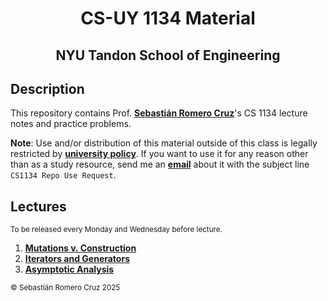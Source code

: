 <h1 align=center>CS-UY 1134 Material</h1>

<h2 align=center>NYU Tandon School of Engineering</h2>

## Description

This repository contains Prof. [**Sebastián Romero Cruz**](#https://github.com/sebastianromerocruz)'s CS 1134 lecture notes and practice problems.

**Note**: Use and/or distribution of this material outside of this class is legally restricted by [**university
policy**](https://guides.nyu.edu/copyright/nyupermissions). If you want to use it for any reason other than as a study
resource, send me an [**email**](mailto:src402@nyu.edu) about it with the subject line `CS1134 Repo Use Request`.

## Lectures

<sub>To be released every Monday and Wednesday before lecture.</sub>

1. [**Mutations v. Construction**](lectures/01-mutations)
2. [**Iterators and Generators**](lectures/02-iterators-generators)
3. [**Asymptotic Analysis**](lectures/03-asymptotic-analysis)

<sub>© Sebastián Romero Cruz 2025</sub>
